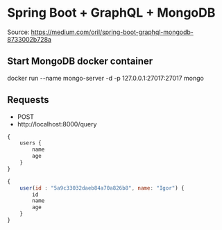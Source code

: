 # Spring Boot + GraphQL + MongoDB

Source: https://medium.com/oril/spring-boot-graphql-mongodb-8733002b728a

## Start MongoDB docker container

docker run --name mongo-server -d -p 127.0.0.1:27017:27017 mongo

## Requests
- POST
- http://localhost:8000/query

```javascript
{
	users {
	    name
		age
	}
}
```

```javascript
{
	user(id : "5a9c33032daeb84a70a826b8", name: "Igor") {
	    id
	    name
		age
	}
}
```
